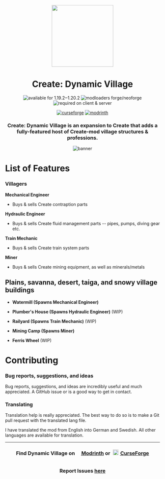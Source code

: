 
<div align="center">
<img src="https://github.com/sudolev/DynamicVillageMod/assets/61996958/6caf9942-5c2b-4d2e-b563-82b148a8fe9c" width=200>

  
  <h1>Create: Dynamic Village</h1>
   <img src="https://img.shields.io/badge/available%20for-1.19.2-992333" alt="available for 1.19.2‒1.20.2">
   <img src="https://img.shields.io/badge/modloaders-Forge%20%26%20NeoForge-992333" alt="modloaders forge/neoforge">
   <img alt="required on client & server" src="https://img.shields.io/badge/required%20on-client%20%26%20server-992333">


   <a href="https://curseforge.com/minecraft/mc-mods/dynamic-village"><img src="https://cf.way2muchnoise.eu/919759.svg" alt="curseforge"></a>
   <a href="https://modrinth.com/mod/dynamic-village"><img src="https://img.shields.io/modrinth/dt/YCPmkFAm?logo=modrinth&label=&suffix=%20&style=flat&color=242629&labelColor=5ca424&logoColor=1c1c1c" alt="modrinth"></a>

### Create: Dynamic Village is an expansion to Create that adds a fully-featured host of Create-mod village structures & professions.

![banner](https://github.com/sudolev/DynamicVillageMod/assets/61996958/40b915c2-4707-4376-a1c0-5ec6a5a55bcc)

</div>

# List of Features


### Villagers

**Mechanical Engineer**

- Buys & sells Create contraption parts

**Hydraulic Engineer**

- Buys & sells Create fluid management parts -- pipes, pumps, diving gear etc.

**Train Mechanic**

- Buys & sells Create train system parts

**Miner**

- Buys & sells Create mining equipment, as well as minerals/metals 

## Plains, savanna, desert, taiga, and snowy village buildings

- **Watermill (Spawns Mechanical Engineer)**

- **Plumber's House (Spawns Hydraulic Engineer)** (WIP)

- **Railyard (Spawns Train Mechanic)** (WIP)

- **Mining Camp (Spawns Miner)**

- **Ferris Wheel** (WIP)

# Contributing

### Bug reports, suggestions, and ideas

Bug reports, suggestions, and ideas are incredibly useful and much appreciated. A GitHub issue or is a good way to get in contact.

### Translating

Translation help is really appreciated. The best way to do so is to make a Git pull request with the translated lang file.

I have translated the mod from English into German and Swedish. All other languages are available for translation.

---

<div align="center">
   
   <h3>Find Dynamic Village on <a href="https://modrinth.com/mod/dynamic-village"><span style="margin-top:6px"><img src="https://raw.githubusercontent.com/alexandsr/BellsAndWhistlesMod/main/.assets/modrinth.webp" width="16"></span> Modrinth</a> or <a href="https://curseforge.com/minecraft/mc-mods/dynamic-village"><span style="padding:5px"><img src="https://raw.githubusercontent.com/alexandsr/BellsAndWhistlesMod/9f44e0cb812b00da5d1c60eb691efb9f69761cb3/.assets/curseforge.svg" width="18"></span> CurseForge</a>
<br><br>
   
Report Issues <a href="https://github.com/alexandsr/DynamicVillageMod/issues">here</a></h3>
</div>
<!--https://github.com/alexandsr/BellsAndWhistlesMod/assets/61996958/154e2b0b-5df7-4e7e-83c2-0d08a36e535d-->

